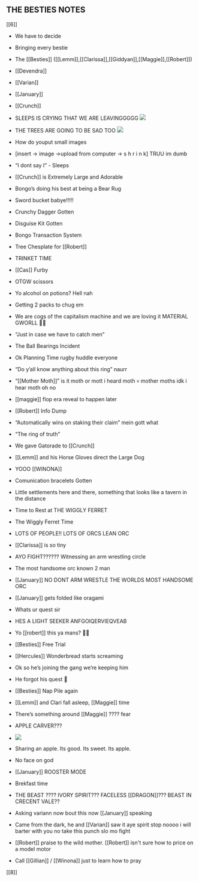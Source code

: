 ## THE BESTIES NOTES

[[6]]

-   We have to decide
    
-   Bringing every bestie
    

-   The [[Besties]] ([[Lemm]],[[Clarissa]],[[Giddyan]],[[Maggie]],[[Robert]])
    
-   [[Devendra]]
    
-   [[Varian]]
    
-   [[January]]
    
-   [[Crunch]]
    

-   SLEEPS IS CRYING THAT WE ARE LEAVINGGGGG ![](https://lh5.googleusercontent.com/k_O5Wa7cfu-dGTse9rnU_121BpwSHWQ6Ld-oVdiRBBeEJ7W8QGdXkR5Pr4bQQ7a3AaACH_9YljbcllzhKtaQQKUlaNq-ruR78Lrve_DukLwBmA4-T2CArmkloVmGp4Uw90FKkE13khjzaP-8wA)
    
-   THE TREES ARE GOING TO BE SAD TOO ![](https://lh5.googleusercontent.com/z3LPnZAYzAfocP3EM4D6Ft9POSz6trn9V80S79ZINq-zxR84HbpLAxnqDQdlfkdOSelU8NZ9_kvZC_RV1xkI8aGy5Hl__JsQ9XmI-oxTLWmqVIEBozbO5dr_hnZ-N48M6VeqMUxG_d8VyjkuEw)
    
-   How do youput small images
    
-   [insert -> image ->upload from computer -> s h r i n k] TRUU im dumb
    
-   “I dont say I” - Sleeps
    
-   [[Crunch]] is Extremely Large and Adorable
    
-   Bongo’s doing his best at being a Bear Rug
    
-   Sword bucket babye!!!!!
    
-   Crunchy Dagger Gotten 
    
-   Disguise Kit Gotten
    
-   Bongo Transaction System 
    
-   Tree Chesplate for [[Robert]]
    
-   TRINKET TIME
    
-   [[Cas]] Furby
    
-   OTGW scissors
    
-   Yo alcohol on potions? Hell nah 
    
-   Getting 2 packs to chug em
    
-   We are cogs of the capitalism machine and we are loving it MATERIAL GWORLL 💅💅
    
-   “Just in case we have to catch men”
    
-   The Ball Bearings Incident
    
-   Ok Planning Time rugby huddle everyone
    
-   “Do y’all know anything about this ring” naurr
    
-   “[[Mother Moth]]” is it moth or mott i heard moth 💀 mother moths idk i hear moth oh no
    
-   [[maggie]] flop era reveal to happen later 
    
-   [[Robert]] Info Dump 
    
-   “Automatically wins on staking their claim” mein gott what
    
-   “The ring of truth”
    
-   We gave Gatorade to [[Crunch]]
    
-   [[Lemm]] and his Horse Gloves direct the Large Dog
    
-   YOOO [[WINONA]] 
    
-   Comunication bracelets Gotten
    
-   Little settlements here and there, something that looks like a tavern in the distance
    
-   Time to Rest at THE WIGGLY FERRET
    
-   The Wiggly Ferret Time
    
-   LOTS OF PEOPLE!! LOTS OF ORCS LEAN ORC
    
-   [[Clarissa]] is so tiny 
    
-   AYO FIGHT?????? Witnessing an arm wrestling circle
    
-   The most handsome orc known 2 man
    
-   [[January]] NO DONT ARM WRESTLE THE WORLDS MOST HANDSOME ORC
    
-   [[January]] gets folded like oragami
    
-   Whats ur quest sir
    
-   HES A LIGHT SEEKER ANFGOIQERVIEQVEAB
    
-   Yo [[robert]] this ya mans? 🤨🤨
    
-   [[Besties]] Free Trial
    
-   [[Hercules]] Wonderbread starts screaming
    
-   Ok so he’s joining the gang we’re keeping him
    
-   He forgot his quest 🗿
    
-   [[Besties]] Nap Pile again
    
-   [[Lemm]] and Clari fall asleep, [[Maggie]] time
    
-   There’s something around [[Maggie]] ???? fear
    
-   APPLE CARVER???
    
-   ![](https://lh4.googleusercontent.com/ARwV3pZ6Mh9vFFjGWS21-BsJJ5gXkWWtLJ5mzubSY9UZlU-PNjmb3t5U4Sl3z_5ARyrZhD6n3jzgQSUW7tmAWdxWXW4l3ioqmCxdgoC4vrCYsnVgzqToz68jiEZTZW2LITAr3dh8LslhoyvVpQ)
    
-   Sharing an apple. Its good. Its sweet. Its apple.
    
-   No face on god 
    
-   [[January]] ROOSTER MODE
    
-   Brekfast time
    
-   THE BEAST ???? IVORY SPIRIT??? FACELESS [[DRAGON]]??? BEAST IN CRECENT VALE??
    
-   Asking variann now bout this now [[January]] speaking
    
-   Came from the dark, he and [[Varian]] saw it aye spirit stop noooo i will barter with you no take this punch slo mo fight
    
-   [[Robert]] praise to the wild mother. [[Robert]] isn't sure how to price on a model motor
    
-   Call [[Gillian]] / [[Winona]] just to learn how to pray
    
[[8]]
